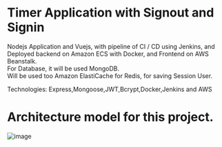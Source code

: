 # Timer Application with Signout and Signin

Nodejs Application and Vuejs, with pipeline of CI / CD using Jenkins, and Deployed backend on Amazon ECS with Docker, and Frontend on AWS Beanstalk.<br>
For Database, it will be used MongoDB.<br>
Will be used too Amazon ElastiCache for Redis, for saving Session User.<br>

Technologies: Express,Mongoose,JWT,Bcrypt,Docker,Jenkins and AWS

# Architecture model for this project.
![image](https://user-images.githubusercontent.com/55800764/166084346-974c2022-a17b-4708-8941-d963cbefc32c.png)

